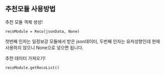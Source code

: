 추천모듈 사용방법
---

추천 모듈 객체 생성!
```
recoModule = Reco(jsonData, None) 
```
첫번째 인자는 일정보강 모듈에서 받은 json데이터, 두번째 인자는 유저성향인데 현재 사용하지 않으니 None으로 넣으면 됩니다.

추천 데이터 가져오기!
```
recoModule.getRecoList()
```

